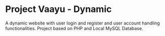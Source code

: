 # Project Vaayu - Dynamic

A dynamic website with user login and register and user account handling functionalities. Project based on PHP and Local MySQL Database. 
